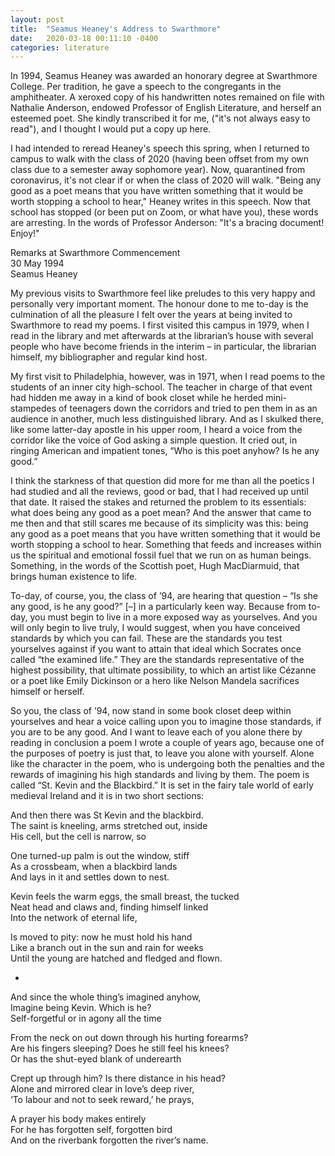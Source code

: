 ```yaml
---
layout: post
title:  "Seamus Heaney's Address to Swarthmore"
date:   2020-03-18 00:11:10 -0400
categories: literature
---
```


In 1994, Seamus Heaney was awarded an honorary degree at Swarthmore College. Per tradition, he gave a speech to the congregants in the amphitheater. A xeroxed copy of his handwritten notes remained on file with Nathalie Anderson, endowed Professor of English Literature, and herself an esteemed poet. She kindly transcribed it for me, ("it's not always easy to read"), and I thought I would put a copy up here.

I had intended to reread Heaney's speech this spring, when I returned to campus to walk with the class of 2020 (having been offset from my own class due to a semester away sophomore year). Now, quarantined from coronavirus, it's not clear if or when the class of 2020 will walk. "Being any good as a poet means that you have written something that it would be worth stopping a school to hear," Heaney writes in this speech. Now that school has stopped (or been put on Zoom, or what have you), these words are arresting. In the words of Professor Anderson: "It's a bracing document! Enjoy!"

Remarks at Swarthmore Commencement  
30 May 1994  
Seamus Heaney

My previous visits to Swarthmore feel like preludes to this very happy and personally very important
moment. The honour done to me to-day is the culmination of all the pleasure I felt over the years at being
invited to Swarthmore to read my poems. I first visited this campus in 1979, when I read in the library and
met afterwards at the librarian’s house with several people who have become friends in the interim – in
particular, the librarian himself, my bibliographer and regular kind host.

My first visit to Philadelphia, however, was in 1971, when I read poems to the students of an inner
city high-school. The teacher in charge of that event had hidden me away in a kind of book closet while
he herded mini-stampedes of teenagers down the corridors and tried to pen them in as an audience in
another, much less distinguished library. And as I skulked there, like some latter-day apostle in his upper
room, I heard a voice from the corridor like the voice of God asking a simple question. It cried out, in
ringing American and impatient tones, “Who is this poet anyhow? Is he any good.”

I think the starkness of that question did more for me than all the poetics I had studied and all the
reviews, good or bad, that I had received up until that date. It raised the stakes and returned the problem
to its essentials: what does being any good as a poet mean? And the answer that came to me then and
that still scares me because of its simplicity was this: being any good as a poet means that you have
written something that it would be worth stopping a school to hear. Something that feeds and increases
within us the spiritual and emotional fossil fuel that we run on as human beings. Something, in the words
of the Scottish poet, Hugh MacDiarmuid, that brings human existence to life.

To-day, of course, you, the class of ’94, are hearing that question – “Is she any good, is he any
good?” [–] in a particularly keen way. Because from to-day, you must begin to live in a more exposed
way as yourselves. And you will only begin to live truly, I would suggest, when you have conceived
standards by which you can fail. These are the standards you test yourselves against if you want to
attain that ideal which Socrates once called “the examined life.” They are the standards representative of
the highest possibility, that ultimate possibility, to which an artist like Cézanne or a poet like Emily
Dickinson or a hero like Nelson Mandela sacrifices himself or herself.

So you, the class of ’94, now stand in some book closet deep within yourselves and hear a voice
calling upon you to imagine those standards, if you are to be any good. And I want to leave each of you
alone there by reading in conclusion a poem I wrote a couple of years ago, because one of the purposes
of poetry is just that, to leave you alone with yourself. Alone like the character in the poem, who is
undergoing both the penalties and the rewards of imagining his high standards and living by them. The
poem is called “St. Kevin and the Blackbird.” It is set in the fairy tale world of early medieval Ireland and it
is in two short sections:

And then there was St Kevin and the blackbird.  
The saint is kneeling, arms stretched out, inside  
His cell, but the cell is narrow, so

One turned-up palm is out the window, stiff  
As a crossbeam, when a blackbird lands  
And lays in it and settles down to nest.

Kevin feels the warm eggs, the small breast, the tucked  
Neat head and claws and, finding himself linked  
Into the network of eternal life,

Is moved to pity: now he must hold his hand  
Like a branch out in the sun and rain for weeks  
Until the young are hatched and fledged and flown.

*

And since the whole thing’s imagined anyhow,  
Imagine being Kevin. Which is he?  
Self-forgetful or in agony all the time

From the neck on out down through his hurting forearms?  
Are his fingers sleeping? Does he still feel his knees?  
Or has the shut-eyed blank of underearth

Crept up through him? Is there distance in his head?  
Alone and mirrored clear in love’s deep river,  
‘To labour and not to seek reward,’ he prays,

A prayer his body makes entirely  
For he has forgotten self, forgotten bird  
And on the riverbank forgotten the river’s name.